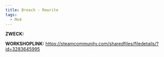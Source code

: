 ```yaml
---
title: Breach - Rewrite
tags:
  - Mod
---
```

**ZWECK:** 

**WORKSHOPLINK:** https://steamcommunity.com/sharedfiles/filedetails/?id=3283645995